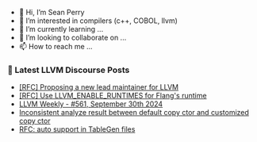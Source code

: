 - 👋 Hi, I’m Sean Perry
- 👀 I’m interested in compilers (c++, COBOL, llvm)
- 🌱 I’m currently learning ...
- 💞️ I’m looking to collaborate on ...
- 📫 How to reach me ...

<!---
s66perry/s66perry is a ✨ special ✨ repository because its `README.md` (this file) appears on your GitHub profile.
You can click the Preview link to take a look at your changes.
--->
### 📕 Latest LLVM Discourse Posts

<!-- DISCOURSE-LLVM:START -->
- [[RFC] Proposing a new lead maintainer for LLVM](https://discourse.llvm.org/t/rfc-proposing-a-new-lead-maintainer-for-llvm/81290#post_15)
- [[RFC] Use LLVM_ENABLE_RUNTIMES for Flang&#39;s runtime](https://discourse.llvm.org/t/rfc-use-llvm-enable-runtimes-for-flangs-runtime/80826#post_16)
- [LLVM Weekly - #561, September 30th 2024](https://discourse.llvm.org/t/llvm-weekly-561-september-30th-2024/82300#post_1)
- [Inconsistent analyze result between default copy ctor and customized copy ctor](https://discourse.llvm.org/t/inconsistent-analyze-result-between-default-copy-ctor-and-customized-copy-ctor/81417#post_2)
- [RFC: auto support in TableGen files](https://discourse.llvm.org/t/rfc-auto-support-in-tablegen-files/81408#post_6)
<!-- DISCOURSE-LLVM:END -->
